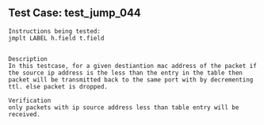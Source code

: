 Test Case: test_jump_044
-----------------------

    Instructions being tested:
	jmplt LABEL h.field t.field


	Description
	In this testcase, for a given destiantion mac address of the packet if the source ip address is the less than the entry in the table then packet will be transmitted back to the same port with by decrementing ttl. else packet is dropped.

	Verification
	only packets with ip source address less than table entry will be received.
